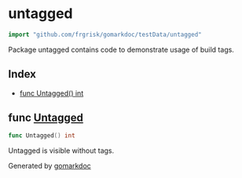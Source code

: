 <!-- Code generated by gomarkdoc. DO NOT EDIT -->

# untagged

```go
import "github.com/frgrisk/gomarkdoc/testData/untagged"
```

Package untagged contains code to demonstrate usage of build tags.

## Index

- [func Untagged\(\) int](<#Untagged>)


<a name="Untagged"></a>
## func [Untagged](<https://github.com/frgrisk/gomarkdoc?path=testData%2Funtagged%2Funtagged.go&version=GBmaster&lineStyle=plain&line=5&lineEnd=5&lineStartColumn=1&lineEndColumn=20>)

```go
func Untagged() int
```

Untagged is visible without tags.

Generated by [gomarkdoc](<https://github.com/frgrisk/gomarkdoc>)
